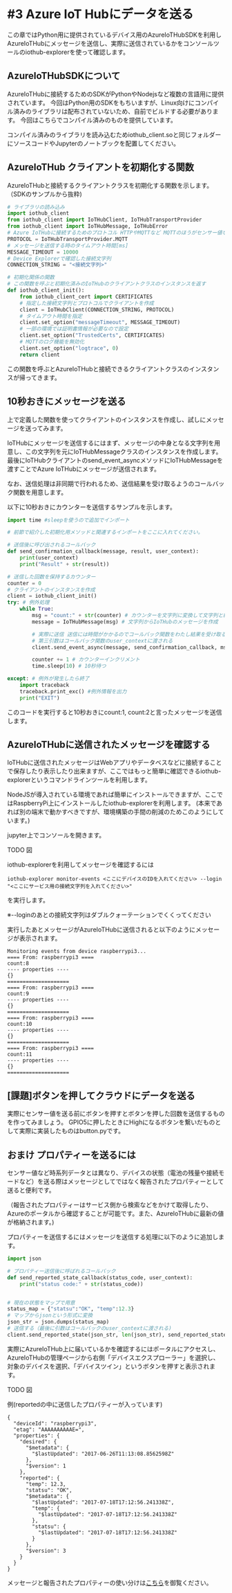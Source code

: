 # #3 Azure IoT Hubにデータを送る
この章ではPython用に提供されているデバイス用のAzureIoTHubSDKを利用しAzureIoTHubにメッセージを送信し、実際に送信されているかをコンソールツールのiothub-explorerを使って確認します。

## AzureIoTHubSDKについて
AzureIoTHubに接続するためのSDKがPythonやNodejsなど複数の言語用に提供されています。
今回はPython用のSDKをもちいますが、Linux向けにコンパイル済みのライブラリは配布されていないため、自前でビルドする必要があります。
今回はこちらでコンパイル済みのものを提供しています。

コンパイル済みのライブラリを読み込むためiothub_client.soと同じフォルダーにソースコードやJupyterのノートブックを配置してください。

## AzureIoTHub クライアントを初期化する関数
AzureIoTHubと接続するクライアントクラスを初期化する関数を示します。（SDKのサンプルから抜粋)

```python
# ライブラリの読み込み
import iothub_client
from iothub_client import IoTHubClient, IoTHubTransportProvider
from iothub_client import IoTHubMessage, IoTHubError
# Azure IoTHubに接続するためのプロトコル HTTPやMQTTなど MQTTのほうがセンサー値などを送るのには向いている
PROTOCOL = IoTHubTransportProvider.MQTT
# メッセージを送信する時のタイムアウト時間[ms]
MESSAGE_TIMEOUT = 10000
# Device Explorerで確認した接続文字列
CONNECTION_STRING = "<接続文字列>"

# 初期化関係の関数
# この関数を呼ぶと初期化済みのIoTHubのクライアントクラスのインスタンスを返す
def iothub_client_init():
    from iothub_client_cert import CERTIFICATES
    # 指定した接続文字列とプロトコルでクライアントを作成
    client = IoTHubClient(CONNECTION_STRING, PROTOCOL)
    # タイムアウト時間を指定
    client.set_option("messageTimeout", MESSAGE_TIMEOUT)
    # 一部の環境では証明書情報が必要なので設定
    client.set_option("TrustedCerts", CERTIFICATES)
    # MQTTのログ機能を無効化
    client.set_option("logtrace", 0)
    return client
```

この関数を呼ぶとAzureIoTHubと接続できるクライアントクラスのインスタンスが帰ってきます。

## 10秒おきにメッセージを送る

上で定義した関数を使ってクライアントのインスタンスを作成し、試しにメッセージを送ってみます。

IoTHubにメッセージを送信するにはまず、メッセージの中身となる文字列を用意し、この文字列を元にIoTHubMessageクラスのインスタンスを作成します。
最後にIoTHubクライアントのsend_event_asyncメソッドにIoTHubMessageを渡すことでAzure IoTHubにメッセージが送信されます。

なお、送信処理は非同期で行われるため、送信結果を受け取るようのコールバック関数を用意します。

以下に10秒おきにカウンターを送信するサンプルを示します。

```python
import time #sleepを使うので追加でインポート

# 前節で紹介した初期化用メソッドと関連するインポートをここに入れてください。

# 送信後に呼び出されるコールバック
def send_confirmation_callback(message, result, user_context):
    print(user_context)
    print("Result" + str(result))

# 送信した回数を保持するカウンター
counter = 0
# クライアントのインスタンスを作成
client = iothub_client_init()
try: # 例外処理
    while True:
        msg = "count:" + str(counter) # カウンターを文字列に変換して文字列と結合しメッセージの中身を作る
        message = IoTHubMessage(msg) # 文字列からIoTHubのメッセージを作成

        # 実際に送信 送信には時間がかかるのでコールバック関数をわたし結果を受け取る
        # 第三引数はコールバック関数のuser_contextに渡される
        client.send_event_async(message, send_confirmation_callback, msg)

        counter += 1 # カウンターインクリメント
        time.sleep(10) # 10秒待つ

except: # 例外が発生したら終了
    import traceback
    traceback.print_exc() #例外情報を出力
    print("EXIT")

```
このコードを実行すると10秒おきにcount:1, count:2と言ったメッセージを送信します。

## AzureIoTHubに送信されたメッセージを確認する
IoTHubに送信されたメッセージはWebアプリやデータベスなどに接続することで保存したり表示したり出来ますが、ここではもっと簡単に確認できるiothub-explorerというコマンドラインツールを利用します。

NodeJSが導入されている環境であれば簡単にインストールできますが、ここではRaspberryPi上にインストールしたiothub-explorerを利用します。
(本来であれば別の端末で動かすべきですが、環境構築の手間の削減のためこのようにしています。)

jupyter上でコンソールを開きます。

TODO 図

iothub-explorerを利用してメッセージを確認するには

```
iothub-explorer monitor-events <ここにデバイスのIDを入れてください> --login "<ここにサービス用の接続文字列を入れてください>"
```
を実行します。

※--loginのあとの接続文字列はダブルクォーテーションでくくってください

実行したあとメッセージがAzureIoTHubに送信されると以下のようにメッセージが表示されます。

```
Monitoring events from device raspberrypi3...
==== From: raspberrypi3 ====
count:8
---- properties ----
{}
====================
==== From: raspberrypi3 ====
count:9
---- properties ----
{}
====================
==== From: raspberrypi3 ====
count:10
---- properties ----
{}
====================
==== From: raspberrypi3 ====
count:11
---- properties ----
{}
====================
```

## [課題]ボタンを押してクラウドにデータを送る

実際にセンサー値を送る前にボタンを押すとボタンを押した回数を送信するものを作ってみましょう。
GPIO5に押したときにHighになるボタンを繋いだものとして実際に実装したものはbutton.pyです。

## おまけ プロパティーを送るには
センサー値など時系列データとは異なり、デバイスの状態（電池の残量や接続モードなど）を送る際はメッセージとしてではなく報告されたプロパティーとして送ると便利です。

（報告されたプロパティーはサービス側から検索などをかけて取得したり、Azureのポータルから確認することが可能です。また、AzureIoTHubに最新の値が格納されます。)

プロパティーを送信するにはメッセージを送信する処理に以下のように追加します。

```python
import json

# プロパティー送信後に呼ばれるコールバック
def send_reported_state_callback(status_code, user_context):
    print("status code:" + str(status_code))


# 現在の状態をマップで用意
status_map = {"statsu":"OK", "temp":12.3}
# マップからjsonという形式に変換
json_str = json.dumps(status_map)
# 送信する（最後に引数はコールバックのuser_contextに渡される)
client.send_reported_state(json_str, len(json_str), send_reported_state_callback, 0)

```
実際にAzureIoTHub上に届いているかを確認するにはポータルにアクセスし、AzureIoTHubの管理ページから右側「デバイスエクスプローラー」を選択し、対象のデバイスを選択、「デバイスツイン」というボタンを押すと表示されます。

TODO 図

例(reportedの中に送信したプロパティーが入っています)
```
{
  "deviceId": "raspberrypi3",
  "etag": "AAAAAAAAAAE=",
  "properties": {
    "desired": {
      "$metadata": {
        "$lastUpdated": "2017-06-26T11:13:08.8562598Z"
      },
      "$version": 1
    },
    "reported": {
      "temp": 12.3,
      "statsu": "OK",
      "$metadata": {
        "$lastUpdated": "2017-07-18T17:12:56.241338Z",
        "temp": {
          "$lastUpdated": "2017-07-18T17:12:56.241338Z"
        },
        "statsu": {
          "$lastUpdated": "2017-07-18T17:12:56.241338Z"
        }
      },
      "$version": 3
    }
  }
}

```

メッセージと報告されたプロパティーの使い分けは[こちら](https://docs.microsoft.com/ja-jp/azure/iot-hub/iot-hub-devguide-d2c-guidance)を御覧ください。
